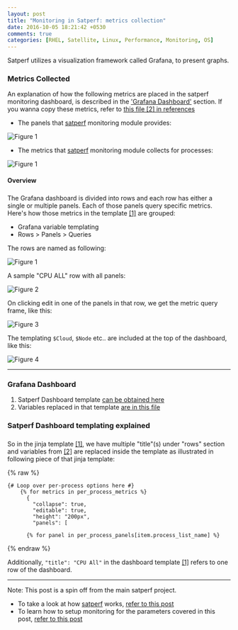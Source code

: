 ```yaml
---
layout: post
title: "Monitoring in Satperf: metrics collection"
date: 2016-10-05 18:21:42 +0530
comments: true
categories: [RHEL, Satellite, Linux, Performance, Monitoring, OS]
---
```


Satperf utilizes a visualization framework called Grafana, to present graphs.

### Metrics Collected

An explanation of how the following metrics are placed in the satperf monitoring dashboard, is described in the ['Grafana Dashboard'](#overview) section. If you wanna copy these metrics, refer to [this file \[2\] in references](#references)
<!--more-->
- The panels that [satperf](https://www.github.com/redhat-performance/satperf) monitoring module provides:

![Figure 1](https://raw.githubusercontent.com/arcolife/arcolife.github.io/source/source/images/collectd/process_panels.png)

- The metrics that [satperf](https://www.github.com/redhat-performance/satperf) monitoring module collects for processes:

![Figure 1](https://raw.githubusercontent.com/arcolife/arcolife.github.io/source/source/images/collectd/process_metrics.png)

#### Overview<h3 id="overview"></a>

The Grafana dashboard is divided into rows and each row has either a single or multiple panels.
Each of those panels query specific metrics. Here's how those metrics in the template [\[1\]](#references) are grouped:

- Grafana variable templating
- Rows > Panels > Queries

The rows are named as following:

![Figure 1](https://raw.githubusercontent.com/arcolife/arcolife.github.io/source/source/images/grafana/rows.png)

A sample "CPU ALL" row with all panels:

![Figure 2](https://raw.githubusercontent.com/arcolife/arcolife.github.io/source/source/images/grafana/rows_panels.png)

On clicking edit in one of the panels in that row, we get the metric query frame, like this:

![Figure 3](https://raw.githubusercontent.com/arcolife/arcolife.github.io/source/source/images/grafana/panel_edit.png)

The templating `$Cloud`, `$Node` etc.. are included at the top of the dashboard, like this:

![Figure 4](https://raw.githubusercontent.com/arcolife/arcolife.github.io/source/source/images/grafana/templating.png)

---
<h3 id="references"></a>

### Grafana Dashboard

1. Satperf Dashboard template [can be obtained here](https://github.com/redhat-performance/satperf/blob/master/playbooks/monitoring/roles/dashboard-generic/templates/satellite6_general_system_performance.json.j2)
2. Variables replaced in that template [are in this file](https://github.com/redhat-performance/satperf/blob/master/playbooks/monitoring/roles/dashboard-generic/vars/main.yml)

### Satperf Dashboard templating explained<h3 id="templating"></a>

So in the jinja template [\[1\]](#references), we have multiple "title"(s) under "rows" section and variables from [\[2\]](#references) are replaced inside the template as illustrated in following piece of that jinja template:

{% raw %}
```
{# Loop over per-process options here #}
    {% for metrics in per_process_metrics %}
      {
        "collapse": true,
        "editable": true,
        "height": "200px",
        "panels": [

      {% for panel in per_process_panels[item.process_list_name] %}
```
{% endraw %}

Additionally, `"title": "CPU All"` in the dashboard template [\[1\]](#references) refers to one row of the dashboard.

---

Note: This post is a spin off from the main satperf project.

- To take a look at how [satperf](https://www.github.com/redhat-performance/satperf) works, [refer to this post](http://arcolife.github.io/blog/2016/08/22/satperf-a-satellite-performance-benchmarking-and-automation-tool/)
- To learn how to setup monitoring for the parameters covered in this post, [refer to this post](http://arcolife.github.io/blog/2016/08/22/setting-up-collectd-plugins-for-red-hat-satellite-with-graphite-and-grafana/)
